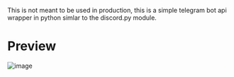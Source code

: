 This is not meant to be used in production, this is a simple telegram bot api wrapper in python simlar to the discord.py module.

# Preview
![image](https://github.com/DarioH0/Telegram-Wrapper-Python/assets/123750271/70a48c25-efac-499b-a0d0-c953e07619f2)
